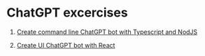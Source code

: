 # ChatGPT excercises

1. [Create command line ChatGPT bot with Typescript and NodJS](ai-chatgpt-typescript)

2. [Create UI ChatGPT bot with React](ai-chatgpt-ui-react)